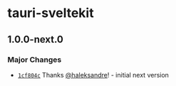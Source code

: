 # tauri-sveltekit

## 1.0.0-next.0

### Major Changes

- [`1cf804c`](https://github.com/haleksandre/tauri-sveltekit/commit/1cf804c0282b866b3e89d68b209578a7567ff550) Thanks [@haleksandre](https://github.com/haleksandre)! - initial next version

